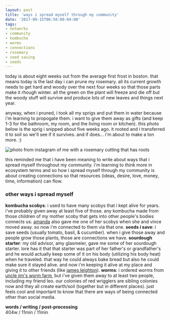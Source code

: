 ```yaml
---
layout: post
title: 'ways i spread myself through my community'
date: '2017-09-15T06:50:00-04:00'
tags:
- networks
- community
- kombucha
- worms
- connections
- rosemary
- seed saving
- seeds
--- 
```


today is about eight weeks out from the average first frost in boston. that means today is the last day i can prune my rosemary. all its current growth needs to get hard and woody over the next four weeks so that those parts make it rhough winter. all the green on the plant will freeze and die off but the woody stuff will survive and produce lots of new leaves and things next year. 

anyway, when i pruned, i took all my sprigs and put them in water because i'm learning to propogate them. i want to give them away as gifts (and keep 1-3 for the bathroom, my room, and the living room or kitchen). this photo below is the sprig i snipped about five weeks ago. it rooted and i transferred it to soil so we'll see if it survives. and if does... i'm about to make a ton more. :)

![photo from instagram of me with a rosemary cutting that has roots](https://instagram.fbed1-1.fna.fbcdn.net/t51.2885-15/e35/21569430_118002238883452_751399043761963008_n.jpg)

this reminded me that i have been meaning to write about ways that i spread myself throughout my community. i'm learning to think more in ecosystem terms and so how i spread myself through my community is about creating connections so that resources (ideas, desire, love, money, time, information) can flow. 

### other ways i spread myself

**kombucha scobys**: i used to have many scobys that i kept alive for years. i've probably given away at least five of those. any kombucha made from those children of my mother scoby that gets into other people's bodies connects us. [amanda](https://amandascuisine.wordpress.com/) also gave me one of her scobys when she and vince moved away. so now i'm connected to them via that one.
**seeds i save**: i save seeds (usually tomato, basil, & cucumber). when i give those away and people grow those plants, those are connections we have. 
**sourdough starter**: my old advisor, amy glasmeier, gave me some of her sourdough starter. lore has it that that starter was part of her father's or grandfather's and he would actually keep some of it on his body (utilizing his body heat) when he traveled. that way he could always bake bread but also he could make sure it stayed alive. and now i'm keeping it alive at my place and giving it to other friends (like [james leighton](http://www.jameskleighton.com/)).
**worms**: i ordered worms from [uncle jim's worm farm](https://unclejimswormfarm.com/), but i've given them away to at least two people, including my friend leo. our colonies of red wrigglers are sibling colonies now and they all create earth/soil (together but in different places). 
just feels cool and important to know that there are ways of being connected other than social media. 

<!-- hyperlink bank -->

**words / writing / post-processing**  
404w / 11min / 11min